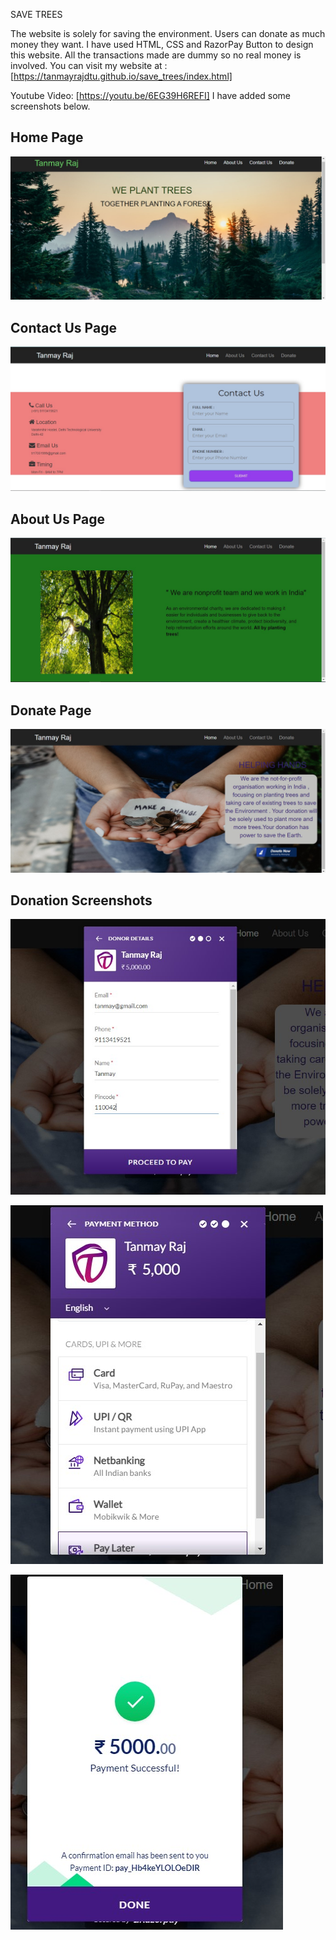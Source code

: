 SAVE TREES

The website is solely for saving the environment. Users can donate as much money they want. I have used HTML, CSS and RazorPay Button to design this website. 
All the transactions made are dummy so no real money is involved.
You can visit my website at : [https://tanmayrajdtu.github.io/save_trees/index.html]

Youtube Video: [https://youtu.be/6EG39H6REFI]
I have added some screenshots below.

## Home Page
![Home Page](./images/homePage.jpg)

## Contact Us Page
![Contact Us](./images/contactUs.jpg)

## About Us Page
![About Us](./images/aboutPage.jpg)

## Donate Page
![Donate](./images/donateUs.jpg)

## Donation Screenshots
![1](./images/donate1.jpg)

![3](./images/donate3.jpg)

![2](./images/donate2.jpg)

